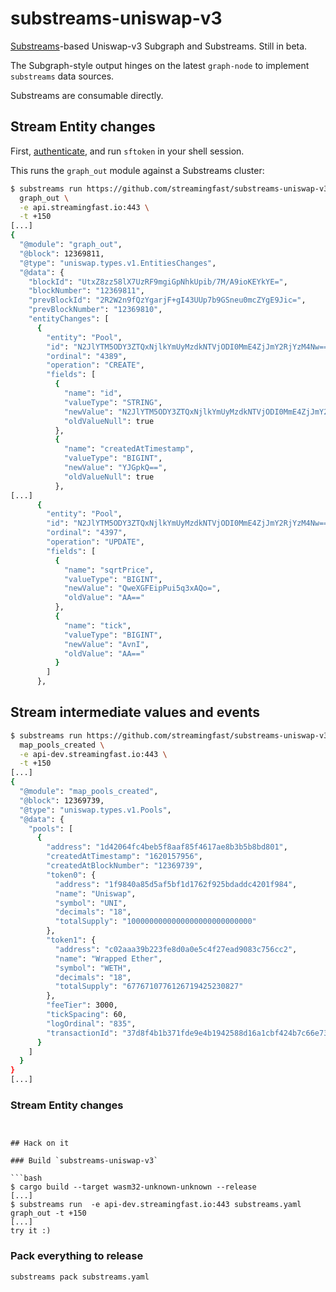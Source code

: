 # substreams-uniswap-v3

[Substreams](https://substreams.streamingfast.io)-based Uniswap-v3 Subgraph and Substreams. Still in beta.

The Subgraph-style output hinges on the latest `graph-node` to implement `substreams` data sources.

Substreams are consumable directly.

## Stream Entity changes

First, [authenticate](https://substreams.streamingfast.io/reference-and-specs/authentication), and run `sftoken` in your shell session.

This runs the `graph_out` module against a Substreams cluster:

```bash
$ substreams run https://github.com/streamingfast/substreams-uniswap-v3/releases/download/v0.1.0-beta/uniswap-v3-v0.1.0-beta.spkg \
  graph_out \
  -e api.streamingfast.io:443 \
  -t +150
[...]
{
  "@module": "graph_out",
  "@block": 12369811,
  "@type": "uniswap.types.v1.EntitiesChanges",
  "@data": {
    "blockId": "UtxZ8zz58lX7UzRF9mgiGpNhkUpib/7M/A9ioKEYkYE=",
    "blockNumber": "12369811",
    "prevBlockId": "2R2W2n9fQzYgarjF+gI43UUp7b9GSneu0mcZYgE9Jic=",
    "prevBlockNumber": "12369810",
    "entityChanges": [
      {
        "entity": "Pool",
        "id": "N2JlYTM5ODY3ZTQxNjlkYmUyMzdkNTVjODI0MmE4ZjJmY2RjYzM4Nw==",
        "ordinal": "4389",
        "operation": "CREATE",
        "fields": [
          {
            "name": "id",
            "valueType": "STRING",
            "newValue": "N2JlYTM5ODY3ZTQxNjlkYmUyMzdkNTVjODI0MmE4ZjJmY2RjYzM4Nw==",
            "oldValueNull": true
          },
          {
            "name": "createdAtTimestamp",
            "valueType": "BIGINT",
            "newValue": "YJGpkQ==",
            "oldValueNull": true
          },
[...]
      {
        "entity": "Pool",
        "id": "N2JlYTM5ODY3ZTQxNjlkYmUyMzdkNTVjODI0MmE4ZjJmY2RjYzM4Nw==",
        "ordinal": "4397",
        "operation": "UPDATE",
        "fields": [
          {
            "name": "sqrtPrice",
            "valueType": "BIGINT",
            "newValue": "QweXGFEipPui5q3xAQo=",
            "oldValue": "AA=="
          },
          {
            "name": "tick",
            "valueType": "BIGINT",
            "newValue": "AvnI",
            "oldValue": "AA=="
          }
        ]
      },
```


## Stream intermediate values and events

```bash
$ substreams run https://github.com/streamingfast/substreams-uniswap-v3/releases/download/v0.1.0-beta/uniswap-v3-v0.1.0-beta.spkg \
  map_pools_created \
  -e api-dev.streamingfast.io:443 \
  -t +150
[...]
{
  "@module": "map_pools_created",
  "@block": 12369739,
  "@type": "uniswap.types.v1.Pools",
  "@data": {
    "pools": [
      {
        "address": "1d42064fc4beb5f8aaf85f4617ae8b3b5b8bd801",
        "createdAtTimestamp": "1620157956",
        "createdAtBlockNumber": "12369739",
        "token0": {
          "address": "1f9840a85d5af5bf1d1762f925bdaddc4201f984",
          "name": "Uniswap",
          "symbol": "UNI",
          "decimals": "18",
          "totalSupply": "1000000000000000000000000000"
        },
        "token1": {
          "address": "c02aaa39b223fe8d0a0e5c4f27ead9083c756cc2",
          "name": "Wrapped Ether",
          "symbol": "WETH",
          "decimals": "18",
          "totalSupply": "6776710776126719425230827"
        },
        "feeTier": 3000,
        "tickSpacing": 60,
        "logOrdinal": "835",
        "transactionId": "37d8f4b1b371fde9e4b1942588d16a1cbf424b7c66e731ec915aca785ca2efcf"
      }
    ]
  }
}
[...]
```

### Stream Entity changes

```


## Hack on it

### Build `substreams-uniswap-v3`

```bash
$ cargo build --target wasm32-unknown-unknown --release
[...]
$ substreams run  -e api-dev.streamingfast.io:443 substreams.yaml graph_out -t +150
[...]
try it :)
```


### Pack everything to release

```bash
substreams pack substreams.yaml
```
